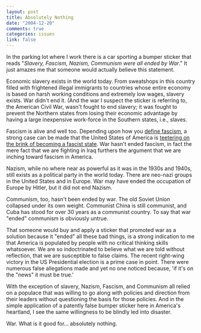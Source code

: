 ```yaml
--- 
layout: post
title: Absolutely Nothing
date: "2004-12-20"
comments: true
categories: issues
link: false
---
```

In the parking lot where I work there is a car sporting a bumper sticker that reads "<cite>Slavery, Fascism, Nazism, Communism were all ended by War</cite>." It just amazes me that someone would actually believe this statement.

Economic slavery exists in the world today. From sweatshops in this country filled with frightened illegal immigrants to countries whose entire economy is based on harsh working conditions and extremely low wages, slavery exists. War didn't end it. (And the war I suspect the sticker is referring to, the American Civil War, wasn't fought to end slavery; it was fought to prevent the Northern states from losing their economic advantage by having a large inexpensive work-force in the Southern states, i.e., slaves.

Fascism is alive and well too. Depending upon how you <a href="http://www.zanshin.net/blogs/000452.html" title="Fascism Scorecard">define fascism</a>, a strong case can be made that the United States of America is <a href="http://www.zanshin.net/blogs/000527.html" title="teetering on the brink of becoming a fascist state">teetering on the brink of becoming a fascist state</a>. War hasn't ended fascism, in fact the mere fact that we are fighting in Iraq furthers the argument that we are inching toward fascism in America.

Nazism, while no where near as powerful as it was in the 1930s and 1940s, still exists as a political party in the world today. There are neo-nazi groups in the United States and in Europe. War may have ended the occupation of Europe by Hitler, but it did not end Nazism.

Communism, too, hasn't been ended by war. The old Soviet Union collapsed under its own weight. Communist China is still communist, and Cuba has stood for over 30 years as a communist country. To say that war "ended" communism is obviously untrue.

That someone would buy and apply a sticker that promoted war as a solution because it "ended" all these bad things, is a strong indication to me that America is populated by people with no critical thinking skills whatsoever. We are so indoctrinated to believe what we are told without reflection, that we are susceptible to false claims. The recent right-wing victory in the US Presidential election is a prime case in point. There were numerous false allegations made and yet no one noticed because, 'if it's on the "news" it must be true.'

With the exception of slavery, Nazism, Fascism, and Communism all relied on a populace that was willing to go along with policies and direction from their leaders without questioning the basis for those policies. And in the simple application of a patently false bumper sticker here in America's heartland, I see the same willingness to be blindly led into disaster.

War. What is it good for... absolutely nothing.
